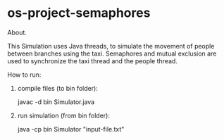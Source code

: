# os-project-semaphores

About.

This Simulation uses Java threads, to simulate the movement of people between branches using the taxi. 
Semaphores and mutual exclusion are used to synchronize the taxi thread and the people thread.

How to run:

1. compile files (to bin folder):

   javac -d bin Simulator.java

2. run simulation (from bin folder):

   java -cp bin Simulator "input-file.txt"
